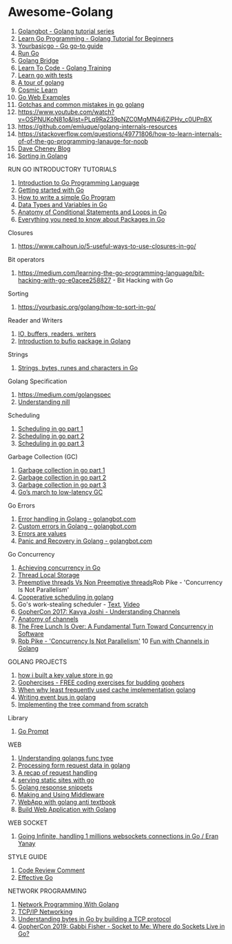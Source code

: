 # Awesome-Golang


1.  <a href="https://golangbot.com/learn-golang-series/">Golangbot - Golang tutorial series</a>
2.  <a href="https://www.youtube.com/watch?v=YS4e4q9oBaU">Learn Go Programming - Golang Tutorial for Beginners</a>
3.  <a href="https://yourbasic.org/golang/">Yourbasicgo - Go go-to guide</a>
4.  <a href="https://medium.com/rungo">Run Go</a>
5.  <a href="https://forum.golangbridge.org/"> Golang Bridge</a>
6.  <a href="https://www.youtube.com/playlist?list=PLSak_q1UXfPrI6D67NF8ajfeJ6f7MH83S">Learn To Code - Golang Training</a>
8.  <a href="https://github.com/quii/learn-go-with-tests">Learn go with tests</a>
9.  <a href="https://tour.golang.org">A tour of golang</a>
10. <a href="https://www.cosmiclearn.com/go">Cosmic Learn</a>
11. <a href="https://gowebexamples.com/">Go Web Examples</a>
12. <a href="http://devs.cloudimmunity.com/gotchas-and-common-mistakes-in-go-golang/index.html">Gotchas and common mistakes in go golang</a>
13. https://www.youtube.com/watch?v=OSPNUKoN81o&list=PLq9Ra239pNZC0MgMN4j6ZiPHv_c0UPnBX
14. https://github.com/emluque/golang-internals-resources
15. https://stackoverflow.com/questions/49771806/how-to-learn-internals-of-of-the-go-programming-lanauge-for-noob
16. <a href="https://dave.cheney.net/"> Dave Cheney Blog</a>
17. <a href="https://www.golangprograms.com/golang/sort-reverse-search-functions/">Sorting in Golang</a>

RUN GO INTRODUCTORY TUTORIALS
  1.  <a href="https://medium.com/rungo/introduction-to-go-programming-language-golang-89d16ca72bbf">Introduction to Go Programming Language</a>
  2.  <a href="https://medium.com/rungo/working-in-go-workspace-3b0576e0534a">Getting started with Go</a>
  3.  <a href="https://medium.com/rungo/how-to-write-a-simple-go-program-13fd104f3018">How to write a simple Go Program</a>
  4.  <a href="https://medium.com/rungo/variables-and-constants-in-go-programming-c715443fa788">Data Types and Variables in Go</a>
  5.  <a href="https://medium.com/@thatisuday/anatomy-of-conditional-statements-and-loops-in-go-aa84352cc34d">Anatomy of Conditional Statements and Loops in Go</a>
  6.  <a href="https://medium.com/rungo/everything-you-need-to-know-about-packages-in-go-b8bac62b74cc">Everything you need to know about Packages in Go</a>


Closures
  1.  https://www.calhoun.io/5-useful-ways-to-use-closures-in-go/

Bit operators
  1.  https://medium.com/learning-the-go-programming-language/bit-hacking-with-go-e0acee258827 - Bit Hacking with Go

Sorting
  1.  https://yourbasic.org/golang/how-to-sort-in-go/
  
  
Reader and Writers
  1. <a href="https://www.youtube.com/watch?v=fzXuXUIewBk&t=1s">IO, buffers, readers, writers</a>
  2.  <a href="https://medium.com/golangspec/introduction-to-bufio-package-in-golang-ad7d1877f762">Introduction to bufio package in Golang</a>

Strings
  1. <a href="https://blog.golang.org/strings">Strings, bytes, runes and characters in Go</a>
  
 
Golang Specification
  1. https://medium.com/golangspec
  2. <a href="https://www.youtube.com/watch?v=ynoY2xz-F8s">Understanding nill</a>
 
Scheduling
  1. <a href="https://www.ardanlabs.com/blog/2018/08/scheduling-in-go-part1.html">Scheduling in go part 1</a>
  2. <a href="https://www.ardanlabs.com/blog/2018/08/scheduling-in-go-part2.html">Scheduling in go part 2</a>
  3. <a href="https://www.ardanlabs.com/blog/2018/12/scheduling-in-go-part3.html">Scheduling in go part 3</a>

Garbage Collection (GC)
  1.  <a href="https://www.ardanlabs.com/blog/2018/12/garbage-collection-in-go-part1-semantics.html">Garbage collection in go part 1</a>
  2.  <a href="https://www.ardanlabs.com/blog/2019/05/garbage-collection-in-go-part2-gctraces.html">Garbage collection in go part 2</a>
  3.  <a href="https://www.ardanlabs.com/blog/2019/07/garbage-collection-in-go-part3-gcpacing.html">Garbage collection in go part 3</a>
  4.  <a href="https://blog.twitch.tv/gos-march-to-low-latency-gc-a6fa96f06eb7">Go’s march to low-latency GC</a>
 
Go Errors
  1.  <a href="https://golangbot.com/error-handling/">Error handling in Golang - golangbot.com</a>
  2.  <a href="https://golangbot.com/custom-errors/">Custom errors in Golang - golangbot.com</a>
  3.  <a href="https://blog.golang.org/errors-are-values">Errors are values</a>
  4.  <a href="https://golangbot.com/panic-and-recover/">Panic and Recovery in Golang - golangbot.com</a>

Go Concurrency
  1.  <a href="https://medium.com/rungo/achieving-concurrency-in-go-3f84cbf870ca">Achieving concurrency in Go</a>
  2.  <a href="https://docs.microsoft.com/en-gb/windows/win32/procthread/thread-local-storage">Thread Local Storage</a>
  3.  <a href="https://stackoverflow.com/questions/4147221/preemptive-threads-vs-non-preemptive-threads">Preemptive threads Vs Non Preemptive threads</a>Rob Pike - 'Concurrency Is Not Parallelism'</a>
  4.  <a href="https://stackoverflow.com/questions/37469995/goroutines-are-cooperatively-scheduled-does-that-mean-that-goroutines-that-don">Cooperative scheduling in golang</a>
  5.  Go's work-stealing scheduler - <a href="https://rakyll.org/scheduler/">Text</a>, <a href="https://www.youtube.com/watch?v=Yx6FBsGNOp4">Video</a>
  6.  <a href="https://www.youtube.com/watch?v=KBZlN0izeiY">GopherCon 2017: Kavya Joshi - Understanding Channels</a>
  7.  <a href="https://medium.com/rungo/anatomy-of-channels-in-go-concurrency-in-go-1ec336086adb">Anatomy of channels</a>
  8.  <a href="http://www.gotw.ca/publications/concurrency-ddj.htm">The Free Lunch Is Over: A Fundamental Turn Toward Concurrency in Software</a>
  9.  <a href="https://www.youtube.com/watch?v=cN_DpYBzKso&list=PLdZWBCXtPDGEXtWbEYG7Ima1ex17oXJvB&index=6&t=0s">Rob Pike - 'Concurrency Is Not Parallelism'</a>
  10 <a href="https://www.youtube.com/watch?v=CUG1vfnO3zI">Fun with Channels in Golang</a>
 
  
 GOLANG PROJECTS
  1.  <a href="https://medium.com/@naqvi.jafar91/how-i-built-a-key-value-store-in-go-bd89f68062a8">how i built a key value store in go</a>
  2.  <a href="https://gophercises.com/">Gophercises - FREE coding exercises for budding gophers</a>
  3.  <a href="https://ieftimov.com/post/when-why-least-frequently-used-cache-implementation-golang/">When why least frequently used cache implementation golang</a>
  4.  <a href="https://levelup.gitconnected.com/lets-write-a-simple-event-bus-in-go-79b9480d8997"> Writing event bus in golang</a>
  5.  <a href="https://www.youtube.com/watch?v=XbKSssBftLM">Implementing the tree command from scratch</a>
 
 Library
  1.  <a href="https://github.com/c-bata/go-prompt">Go Prompt</a>
 
 WEB
  1.  <a href="https://www.integralist.co.uk/posts/understanding-golangs-func-type/">Understanding golangs func type</a>
  2.  <a href="https://medium.com/@edwardpie/processing-form-request-data-in-golang-2dff4c2441be"> Processing form request data in golang</a>
  3.  <a href="https://www.alexedwards.net/blog/a-recap-of-request-handling">A recap of request handling</a>
  4.  <a href="https://www.alexedwards.net/blog/serving-static-sites-with-go">serving static sites with go</a>
  5.  <a href="https://www.alexedwards.net/blog/golang-response-snippets">Golang response snippets</a>
  6.  <a href="https://www.alexedwards.net/blog/making-and-using-middleware">Making and Using Middleware</a>
  7.  <a href="https://thewhitetulip.gitbooks.io/webapp-with-golang-anti-textbook">WebApp with golang anti textbook</a>
  8.  <a href="https://astaxie.gitbooks.io/build-web-application-with-golang/en/">Build Web Application with Golang</a>
  
  WEB SOCKET
  1.  <a href="https://www.youtube.com/watch?v=LI1YTFMi8W4">Going Infinite, handling 1 millions websockets connections in Go / Eran Yanay</a>

 STYLE GUIDE
  1.  <a href="https://github.com/golang/go/wiki/CodeReviewComments#gofmt"> Code Review Comment</a>
  2.  <a href="https://golang.org/doc/effective_go.html">Effective Go</a>
 
 NETWORK PROGRAMMING
 1.   <a href="https://tumregels.github.io/Network-Programming-with-Go/">Network Programming With Golang</a>
 2.   <a href="https://appliedgo.net/networking/">TCP/IP Networking</a>
 3.   <a href="https://ieftimov.com/post/understanding-bytes-golang-build-tcp-protocol/">Understanding bytes in Go by building a TCP protocol</a>
 4.   <a href="https://www.youtube.com/watch?v=pGR3r0UhoS8">GopherCon 2019: Gabbi Fisher - Socket to Me: Where do Sockets Live in Go?</a>
